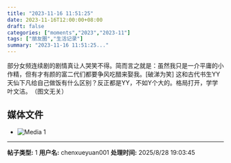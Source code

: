 ```yaml
---
title: "2023-11-16 11:51:25"
date: 2023-11-16T12:00:00+08:00
draft: false
categories: ["moments","2023","2023-11"]
tags: ["朋友圈","生活记录"]
summary: "2023-11-16 11:51:25..."
---
```


部分女频连续剧的剧情真让人哭笑不得。简而言之就是：虽然我只是一介平庸的小作精，但有才有颜的富二代们都要争风吃醋来娶我。[破涕为笑] 这和古代书生YY天仙下凡给自己做饭有什么区别？反正都是YY，不如Y个大的。格局打开，学学叶文洁。
​
​（图文无关）

## 媒体文件

- ![Media 1](/Moments/photos/2023-11-16/202311161151250.jpg)

---

**帖子类型:** 1
**用户名:** chenxueyuan001
**处理时间:** 2025/8/28 19:03:45